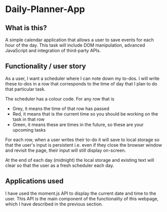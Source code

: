 # Daily-Planner-App

## What is this?
A simple calendar application that allows a user to save events for each hour of the day. This task will include DOM manipulation, advanced JavaScript and integration of third-party APIs.

## Functionality / user story
As a user, I want a scheduler where I can note down my to-dos. I will write these to-dos in a row that corresponds to the time of day that I plan to do that particular task.

The scheduler has a colour code. For any row that is 
- Grey, it means the time of that row has passed
- Red, it means that is the current time so you should be working on the task in that row
- Green, it means these are times in the future, so these are your upcoming tasks 

For each row, when a user writes their to-do it will save to local storage so that the user's input is persistent i.e. even if they close the browser window and revisit the page, their input will still display on-screen.

At the end of each day (midnight) the local storage and existing text will clear so that the user as a fresh scheduler each day. 

## Applications used
I have used the moment.js API to display the current date and time to the user. This API is the main component of the functionality of this webpage, which I have described in the previous section. 




